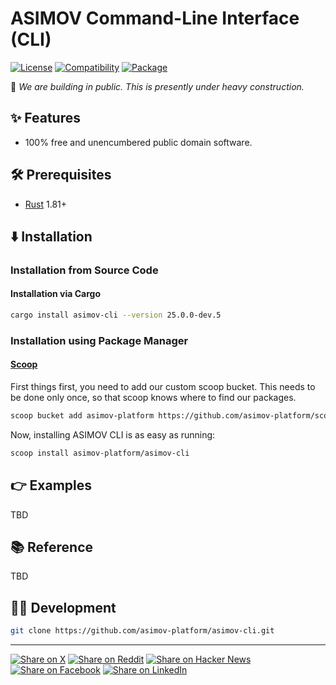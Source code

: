 # ASIMOV Command-Line Interface (CLI)

[![License](https://img.shields.io/badge/license-Public%20Domain-blue.svg)](https://unlicense.org)
[![Compatibility](https://img.shields.io/badge/rust-1.81%2B-blue)](https://blog.rust-lang.org/2024/09/05/Rust-1.81.0.html)
[![Package](https://img.shields.io/crates/v/asimov-cli)](https://crates.io/crates/asimov-cli)

🚧 _We are building in public. This is presently under heavy construction._

## ✨ Features

- 100% free and unencumbered public domain software.

## 🛠️ Prerequisites

- [Rust](https://rust-lang.org) 1.81+

## ⬇️ Installation

### Installation from Source Code

#### Installation via Cargo

```bash
cargo install asimov-cli --version 25.0.0-dev.5
```

### Installation using Package Manager

#### [Scoop](https://scoop.sh)

First things first, you need to add our custom scoop bucket.
This needs to be done only once, so that scoop knows where to find our packages.

```bash
scoop bucket add asimov-platform https://github.com/asimov-platform/scoop-bucket
```

Now, installing ASIMOV CLI is as easy as running:

```bash
scoop install asimov-platform/asimov-cli
```

## 👉 Examples

TBD

## 📚 Reference

TBD

## 👨‍💻 Development

```bash
git clone https://github.com/asimov-platform/asimov-cli.git
```

---

[![Share on X](https://img.shields.io/badge/share%20on-x-03A9F4?logo=x)](https://x.com/intent/post?url=https://github.com/asimov-platform/asimov-cli&text=ASIMOV%20Command-Line%20Interface%20%28CLI%29)
[![Share on Reddit](https://img.shields.io/badge/share%20on-reddit-red?logo=reddit)](https://reddit.com/submit?url=https://github.com/asimov-platform/asimov-cli&title=ASIMOV%20Command-Line%20Interface%20%28CLI%29)
[![Share on Hacker News](https://img.shields.io/badge/share%20on-hn-orange?logo=ycombinator)](https://news.ycombinator.com/submitlink?u=https://github.com/asimov-platform/asimov-cli&t=ASIMOV%20Command-Line%20Interface%20%28CLI%29)
[![Share on Facebook](https://img.shields.io/badge/share%20on-fb-1976D2?logo=facebook)](https://www.facebook.com/sharer/sharer.php?u=https://github.com/asimov-platform/asimov-cli)
[![Share on LinkedIn](https://img.shields.io/badge/share%20on-linkedin-3949AB?logo=linkedin)](https://www.linkedin.com/sharing/share-offsite/?url=https://github.com/asimov-platform/asimov-cli)
